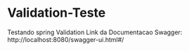 # Validation-Teste
Testando spring Validation
Link da Documentacao Swagger: http://localhost:8080/swagger-ui.html#/
